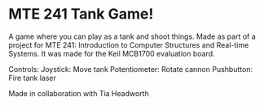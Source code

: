 # MTE 241 Tank Game!
A game where you can play as a tank and shoot things. Made as part of a project for MTE 241: Introduction to Computer Structures and Real-time Systems. It was made for the Keil MCB1700 evaluation board.

Controls:
Joystick: Move tank
Potentiometer: Rotate cannon
Pushbutton: Fire tank laser

Made in collaboration with Tia Headworth
